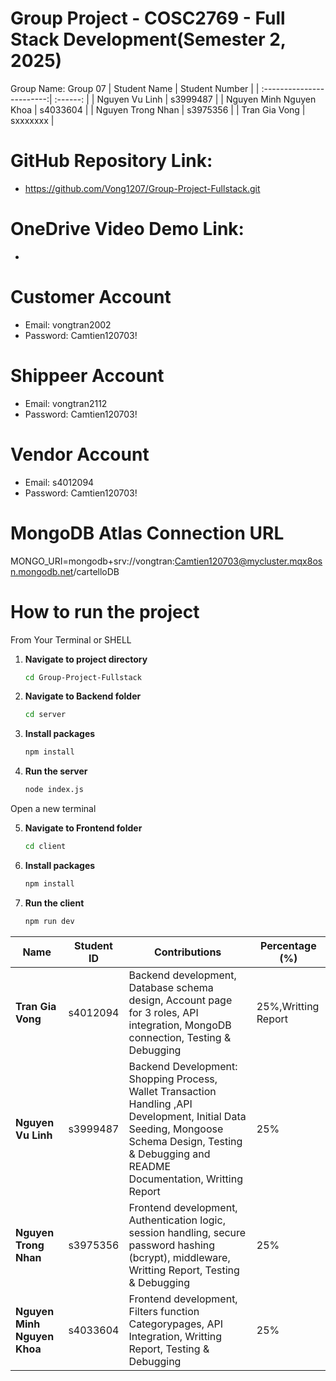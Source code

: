 # Group Project - COSC2769 - Full Stack Development(Semester 2, 2025)

Group Name: Group 07
| Student Name              | Student Number |
| :------------------------:| :------: |
| Nguyen Vu Linh            | s3999487 |
| Nguyen Minh Nguyen Khoa   | s4033604 |
| Nguyen Trong Nhan         | s3975356 |
| Tran Gia Vong             | sxxxxxxx |

# GitHub Repository Link:
- https://github.com/Vong1207/Group-Project-Fullstack.git

# OneDrive Video Demo Link:
- 

# Customer Account
- Email:    vongtran2002
- Password: Camtien120703!
# Shippeer Account
- Email:    vongtran2112
- Password: Camtien120703!

# Vendor Account
- Email:    s4012094
- Password: Camtien120703!

# MongoDB Atlas Connection URL
MONGO_URI=mongodb+srv://vongtran:Camtien120703@mycluster.mqx8osn.mongodb.net/cartelloDB

# How to run the project
From Your Terminal or SHELL

1. **Navigate to project directory**
   ```bash
   cd Group-Project-Fullstack
   ```
2. **Navigate to Backend folder**
    ```bash
   cd server
   ```

3. **Install packages**
   ```bash
   npm install
   ```
4. **Run the server**
    ```bash
   node index.js
   ```
Open a new terminal

5. **Navigate to Frontend folder**
    ```bash
   cd client
   ```
6. **Install packages**
    ```bash
   npm install
   ```
4. **Run the client**
    ```bash
   npm run dev
   ```
| Name                        | Student ID | Contributions                                                                           | Percentage (%) |
| --------------------------- | ---------- | --------------------------------------------------------------------------------------- | -------------- |
| **Tran Gia Vong** | s4012094   | Backend development, Database schema design, Account page for 3 roles, API integration, MongoDB connection, Testing & Debugging| 25%,Writting Report            |
| **Nguyen Vu Linh**          | s3999487   | Backend Development: Shopping Process, Wallet Transaction Handling ,API Development, Initial Data Seeding, Mongoose Schema Design, Testing & Debugging and README Documentation, Writting Report  | 25%            |
| **Nguyen Trong Nhan**       | s3975356   | Frontend development, Authentication logic, session handling, secure password hashing (bcrypt), middleware, Writting Report, Testing & Debugging    | 25%            |
| **Nguyen Minh Nguyen Khoa**           | s4033604   | Frontend development, Filters function Categorypages, API Integration,  Writting Report, Testing & Debugging   | 25%           |

